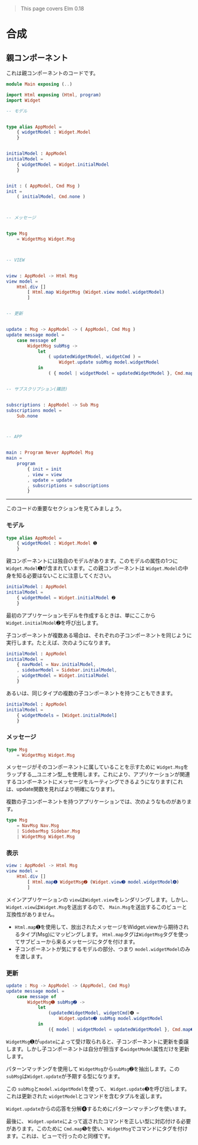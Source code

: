 >This page covers Elm 0.18

# 合成

## 親コンポーネント

これは親コンポーネントのコードです。

```elm
module Main exposing (..)

import Html exposing (Html, program)
import Widget

-- モデル


type alias AppModel =
    { widgetModel : Widget.Model
    }


initialModel : AppModel
initialModel =
    { widgetModel = Widget.initialModel
    }


init : ( AppModel, Cmd Msg )
init =
    ( initialModel, Cmd.none )



-- メッセージ


type Msg
    = WidgetMsg Widget.Msg



-- VIEW


view : AppModel -> Html Msg
view model =
    Html.div []
        [ Html.map WidgetMsg (Widget.view model.widgetModel)
        ]


-- 更新


update : Msg -> AppModel -> ( AppModel, Cmd Msg )
update message model =
    case message of
        WidgetMsg subMsg ->
            let
                ( updatedWidgetModel, widgetCmd ) =
                    Widget.update subMsg model.widgetModel
            in
                ( { model | widgetModel = updatedWidgetModel }, Cmd.map WidgetMsg widgetCmd )


-- サブスクリプション(購読)


subscriptions : AppModel -> Sub Msg
subscriptions model =
    Sub.none



-- APP


main : Program Never AppModel Msg
main =
    program
        { init = init
        , view = view
        , update = update
        , subscriptions = subscriptions
        }
```

---

このコードの重要なセクションを見てみましょう。

### モデル

```elm
type alias AppModel =
    { widgetModel : Widget.Model ➊
    }
```

親コンポーネントには独自のモデルがあります。このモデルの属性の1つに`Widget.Model`➊が含まれています。この親コンポーネントは `Widget.Model`の中身を知る必要はないことに注意してください。

```elm
initialModel : AppModel
initialModel =
    { widgetModel = Widget.initialModel ➋
    }
```

最初のアプリケーションモデルを作成するときは、単にここから `Widget.initialModel`➋を呼び出します。

子コンポーネントが複数ある場合は、それぞれの子コンポーネントを同じように実行します。たとえば、次のようになります。

```elm
initialModel : AppModel
initialModel =
    { navModel = Nav.initialModel,
    , sidebarModel = Sidebar.initialModel,
    , widgetModel = Widget.initialModel
    }
```

あるいは、同じタイプの複数の子コンポーネントを持つこともできます。

```elm
initialModel : AppModel
initialModel =
    { widgetModels = [Widget.initialModel]
    }
```

### メッセージ

```elm
type Msg
    = WidgetMsg Widget.Msg
```

メッセージがそのコンポーネントに属していることを示すために `Widget.Msg`をラップする__ユニオン型__を使用します。これにより、アプリケーションが関連するコンポーネントにメッセージをルーティングできるようになります(これは、update関数を見ればより明確になります)。

複数の子コンポーネントを持つアプリケーションでは、次のようなものがあります。

```elm
type Msg
    = NavMsg Nav.Msg
    | SidebarMsg Sidebar.Msg
    | WidgetMsg Widget.Msg
```

### 表示

```elm
view : AppModel -> Html Msg
view model =
    Html.div []
        [ Html.map➊ WidgetMsg➋ (Widget.view➌ model.widgetModel➍)
        ]
```

メインアプリケーションの `view`は`Widget.view`をレンダリングします。しかし、 `Widget.view`は`Widget.Msg`を送出するので、 `Main.Msg`を送出するこのビューと互換性がありません。

- `Html.map`➊を使用して、放出されたメッセージをWidget.viewから期待されるタイプ(Msg)にマッピングします。 `Html.map`タグは`WidgetMsg`タグを使ってサブビューから来るメッセージにタグを付けます。
- 子コンポーネントが気にするモデルの部分、つまり `model.widgetModel`のみを渡します。

### 更新

```elm
update : Msg -> AppModel -> (AppModel, Cmd Msg)
update message model =
    case message of
        WidgetMsg➊ subMsg➋ ->
            let
                (updatedWidgetModel, widgetCmd)➍ =
                    Widget.update➌ subMsg model.widgetModel
            in
                ({ model | widgetModel = updatedWidgetModel }, Cmd.map➎ WidgetMsg widgetCmd)
```

`WidgetMsg`➊が`update`によって受け取られると、子コンポーネントに更新を委譲します。しかし子コンポーネントは自分が担当する`widgetModel`属性だけを更新します。

パターンマッチングを使用して `WidgetMsg`から`subMsg`➋を抽出します。この `subMsg`は`Widget.update`が予期する型になります。

この `subMsg`と`model.widgetModel`を使って、 `Widget.update`➌を呼び出します。これは更新された `widgetModel`とコマンドを含むタプルを返します。

`Widget.update`からの応答を分解➍するためにパターンマッチングを使います。

最後に、 `Widget.update`によって返されたコマンドを正しい型に対応付ける必要があります。このために `Cmd.map`➎を使い、`WidgetMsg`でコマンドにタグを付けます。これは、ビューで行ったのと同様です。
